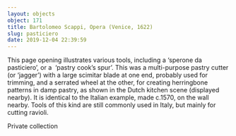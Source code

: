 ```yaml
---
layout: objects
object: 171
title: Bartolomeo Scappi, Opera (Venice, 1622)
slug: pasticiero
date: 2019-12-04 22:39:59
---
```

This page opening illustrates various tools, including a ‘sperone da pasticiero’, or a  ‘pastry cook’s spur’. This was a multi-purpose pastry cutter (or ‘jagger’) with a large scimitar blade at one end, probably used for trimming,  and a serrated wheel at the other, for creating  herringbone patterns in damp pastry, as shown in the Dutch kitchen scene (displayed nearby). It is identical to the Italian example, made c.1570, on the wall nearby. Tools of this kind are still commonly used in Italy, but mainly for cutting ravioli.  

Private collection
